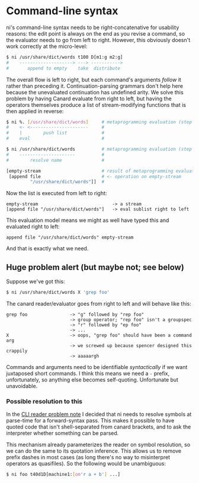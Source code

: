 # Command-line syntax
ni's command-line syntax needs to be right-concatenative for usability reasons:
the edit point is always on the end as you revise a command, so the evaluator
needs to go from left to right. However, this obviously doesn't work correctly
at the micro-level:

```sh
$ ni /usr/share/dict/words t100 D[m1:g m2:g]
#    --------------------> ---> ----------->
#       append to empty    take  distribute
```

The overall flow is left to right, but each command's arguments _follow_ it
rather than preceding it. Continuation-parsing grammars don't help here because
the unevaluated continuation has undefined arity. We solve this problem by
having Canard evaluate from right to left, but having the operators themselves
produce a list of stream-modifying functions that is then applied in reverse:

```sh
$ ni %. [/usr/share/dict/words]     # metaprogramming evaluation (step 1)
#    <- <----------------------     #
#    |        push list             #
#    eval                           #

$ ni /usr/share/dict/words          # metaprogramming evaluation (step 2)
#    ---------------------          #
#        resolve name               #

[empty-stream                       # result of metaprogramming evaluation
 [append file                       # <- operation on empty-stream
         "/usr/share/dict/words"]]  #
```

Now the list is executed from left to right:

```
empty-stream                            -> a stream
[append file "/usr/share/dict/words"]   -> eval sublist right to left
```

This evaluation model means we might as well have typed this and evaluated
right to left:

```
append file "/usr/share/dict/words" empty-stream
```

And that is exactly what we need.

## Huge problem alert (but maybe not; see below)
Suppose we've got this:

```sh
$ ni /usr/share/dict/words X 'grep foo'
```

The canard reader/evaluator goes from right to left and will behave like this:

```
grep foo                -> "g" followed by "rep foo"
                        -> group operator; "rep foo" isn't a groupspec
                        -> "r" followed by "ep foo"
                        -> ...
X                       -> oops, "grep foo" should have been a command arg
                        -> we screwed up because spencer designed this crappily
                        -> aaaaargh
```

Commands and arguments need to be identifiable _syntactically_ if we want
juxtaposed short commands. I think this means we need a `-` prefix,
unfortunately, so anything else becomes self-quoting. Unfortunate but
unavoidable.

### Possible resolution to this
In the [CLI reader problem note](cli-reader-problem.md) I decided that ni needs
to resolve symbols at parse-time for a forward-syntax pass. This makes it
possible to have quoted code that isn't shell-separated from canard brackets,
and to ask the interpreter whether something can be parsed.

This mechanism already parameterizes the reader on symbol resolution, so we can
do the same to its quotation inference. This allows us to remove prefix dashes
in most cases (as long there's no way to misinterpret operators as quasifiles).
So the following would be unambiguous:

```sh
$ ni foo t40d1D[machine1:[om'r a + b'] ...]
```
